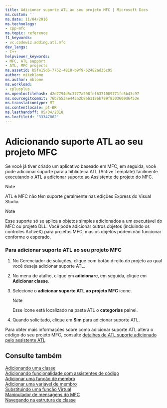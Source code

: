```yaml
---
title: Adicionar suporte ATL ao seu projeto MFC | Microsoft Docs
ms.custom: ''
ms.date: 11/04/2016
ms.technology:
- cpp-mfc
ms.topic: reference
f1_keywords:
- vc.codewiz.adding.atl.mfc
dev_langs:
- C++
helpviewer_keywords:
- MFC, ATL support
- ATL, MFC projects
ms.assetid: b5fe15d6-7752-4818-b9f9-62482ad35c95
author: mikeblome
ms.author: mblome
ms.workload:
- cplusplus
ms.openlocfilehash: d2d7794d5c3777a208fef6371009771fc5b43c97
ms.sourcegitcommit: 76b7653ae443a2b8eb1186b789f8503609d6453e
ms.translationtype: MT
ms.contentlocale: pt-BR
ms.lasthandoff: 05/04/2018
ms.locfileid: "33347062"
---
```

# <a name="adding-atl-support-to-your-mfc-project"></a>Adicionando suporte ATL ao seu projeto MFC
Se você já tiver criado um aplicativo baseado em MFC, em seguida, você pode adicionar suporte para a biblioteca ATL (Active Template) facilmente executando o ATL a adicionar suporte ao Assistente de projeto do MFC.  
  
> [!NOTE]
>  ATL e MFC não têm suporte geralmente nas edições Express do Visual Studio.  
  
> [!NOTE]
>  Esse suporte só se aplica a objetos simples adicionados a um executável do MFC ou projeto DLL. Você pode adicionar outros objetos (incluindo os controles ActiveX) para projetos MFC, mas os objetos podem não funcionar conforme o esperado.  
  
### <a name="to-add-atl-support-to-your-mfc-project"></a>Para adicionar suporte ATL ao seu projeto MFC  
  
1.  No Gerenciador de soluções, clique com botão direito do projeto ao qual você deseja adicionar suporte ATL.  
  
2.  No menu de atalho, clique em **adicionar**e, em seguida, clique em **Adicionar classe**.  
  
3.  Selecione o **adicionar suporte ATL ao projeto MFC** ícone.  
  
    > [!NOTE]
    >  Esse ícone está localizado na pasta ATL o **categorias** painel.  
  
4.  Quando solicitado, clique em **Sim** para adicionar suporte ATL.  
  
 Para obter mais informações sobre como adicionar suporte ATL altera o código do seu projeto MFC, consulte [detalhes de ATL suporte adicionado pelo assistente ATL](../../mfc/reference/details-of-atl-support-added-by-the-atl-wizard.md)  
  
## <a name="see-also"></a>Consulte também  
 [Adicionando uma classe](../../ide/adding-a-class-visual-cpp.md)   
 [Adicionando funcionalidade com assistentes de código](../../ide/adding-functionality-with-code-wizards-cpp.md)   
 [Adicionar uma função de membro](../../ide/adding-a-member-function-visual-cpp.md)   
 [Adicionar uma variável de membro](../../ide/adding-a-member-variable-visual-cpp.md)   
 [Substituindo uma função Virtual](../../ide/overriding-a-virtual-function-visual-cpp.md)   
 [Manipulador de mensagens do MFC](../../mfc/reference/adding-an-mfc-message-handler.md)   
 [Navegando na estrutura de classe](../../ide/navigating-the-class-structure-visual-cpp.md)
